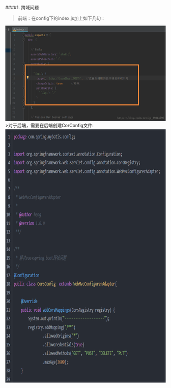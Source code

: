####1. 跨域问题
>前端：在config下的index.js加上如下几句：    
<img src="https://github.com/ym652324/bishe/blob/master/Web/img/Web_kuayu.png" height=300px />  
>对于后端，需要在后端创建CorConfig文件:    
<img src="https://github.com/ym652324/bishe/blob/master/Web/img/java_kuayu.png" height=800px />  
